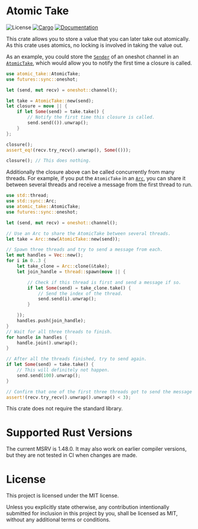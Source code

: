 # Atomic Take

![License](https://img.shields.io/badge/license-MIT-green.svg)
[![Cargo](https://img.shields.io/crates/v/atomic-take.svg)](https://crates.io/crates/atomic-take)
[![Documentation](https://docs.rs/atomic-take/badge.svg)](https://docs.rs/atomic-take)

This crate allows you to store a value that you can later take out atomically. As this
crate uses atomics, no locking is involved in taking the value out.

As an example, you could store the [`Sender`] of an oneshot channel in an
[`AtomicTake`], which would allow you to notify the first time a closure is called.

```rust
use atomic_take::AtomicTake;
use futures::sync::oneshot;

let (send, mut recv) = oneshot::channel();

let take = AtomicTake::new(send);
let closure = move || {
    if let Some(send) = take.take() {
        // Notify the first time this closure is called.
        send.send(()).unwrap();
    }
};

closure();
assert_eq!(recv.try_recv().unwrap(), Some(()));

closure(); // This does nothing.
```

Additionally the closure above can be called concurrently from many threads. For
example, if you put the `AtomicTake` in an [`Arc`], you can share it between several
threads and receive a message from the first thread to run.

```rust
use std::thread;
use std::sync::Arc;
use atomic_take::AtomicTake;
use futures::sync::oneshot;

let (send, mut recv) = oneshot::channel();

// Use an Arc to share the AtomicTake between several threads.
let take = Arc::new(AtomicTake::new(send));

// Spawn three threads and try to send a message from each.
let mut handles = Vec::new();
for i in 0..3 {
    let take_clone = Arc::clone(&take);
    let join_handle = thread::spawn(move || {

        // Check if this thread is first and send a message if so.
        if let Some(send) = take_clone.take() {
            // Send the index of the thread.
            send.send(i).unwrap();
        }

    });
    handles.push(join_handle);
}
// Wait for all three threads to finish.
for handle in handles {
    handle.join().unwrap();
}

// After all the threads finished, try to send again.
if let Some(send) = take.take() {
    // This will definitely not happen.
    send.send(100).unwrap();
}

// Confirm that one of the first three threads got to send the message first.
assert!(recv.try_recv().unwrap().unwrap() < 3);
```

This crate does not require the standard library.

[`Sender`]: https://docs.rs/futures/0.1.29/futures/sync/oneshot/struct.Sender.html
[`AtomicTake`]: https://docs.rs/atomic-take/1.0.0/atomic_take/struct.AtomicTake.html
[`Arc`]: https://doc.rust-lang.org/std/sync/struct.Arc.html

# Supported Rust Versions

The current MSRV is 1.48.0. It may also work on earlier compiler versions, but
they are not tested in CI when changes are made.

# License

This project is licensed under the MIT license.

Unless you explicitly state otherwise, any contribution intentionally submitted
for inclusion in this project by you, shall be licensed as MIT, without any
additional terms or conditions.
